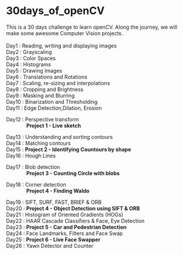# 30days_of_openCV
This is a 30 days challenge to learn openCV. Along the journey, we will make some awesome Computer Vision projects.
<br>
<br>
Day1 : Reading, writing and displaying images <br>
Day2 : Grayscaling<br>
Day3 : Color Spaces<br>
Day4 : Histograms<br>
Day5 : Drawing Images<br>
Day6 : Translations and Rotations<br>
Day7 : Scaling, re-sizing and interpolations<br>
Day8 : Cropping and Brightness<br>
Day9 : Masking and Blurring<br>
Day10 : Binarization and Thresholding<br>
Day11 : Edge Detection,Dilation, Erosion
<p>Day12 : Perspective transform <br>&nbsp&nbsp&nbsp&nbsp&nbsp&nbsp&nbsp&nbsp&nbsp&nbsp&nbsp&nbsp&nbsp <b>Project 1 - Live sketch</b></p>
Day13 : Understanding and sorting contours<br>
Day14 : Matching contours<br>
Day15 : <b>Project 2  - Identifying Countours by shape</b><br>
Day16 : Hough Lines<br>
<p>Day17 : Blob detection <br>&nbsp&nbsp&nbsp&nbsp&nbsp&nbsp&nbsp&nbsp&nbsp&nbsp&nbsp&nbsp&nbsp <b>Project 3 - Counting Circle with blobs</b></p>
<p>Day18 : Corner detection <br>&nbsp&nbsp&nbsp&nbsp&nbsp&nbsp&nbsp&nbsp&nbsp&nbsp&nbsp&nbsp&nbsp <b>Project 4 - Finding Waldo</b></p>
Day19 : SIFT, SURF, FAST, BRIEF & ORB<br>
Day20 : <b>Project 4 - Object Detection using SIFT & ORB</b><br>
Day21 : Histogram of Oriented Gradients (HOGs)<br>
Day22 : HAAR Cascade Classifiers & Face, Eye Detection<br>
Day23 : <b>Project 5 - Car and Pedestrian Detection</b><br>
Day24 : Face Landmarks, Filters and Face Swap<br>
Day25 : <b>Project 6 - Live Face Swapper</b><br>
Day26 : Yawn Detector and Counter<br>
